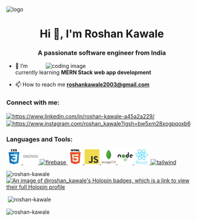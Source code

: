 ![logo](https://github.com/roshan-Kawale/roshan-Kawale/assets/102869520/6a107bfa-121d-4a02-90ef-ea425e8082d1)
<h1 align="center">Hi 👋, I'm Roshan Kawale</h1>
<h3 align="center">A passionate software engineer from India</h3>

<img align="right" width="400" src="https://th.bing.com/th/id/R.bad0f6e71632082019dfae31be08da81?rik=353QlNiFzkyUrA&riu=http%3a%2f%2fgetwallpapers.com%2fwallpaper%2ffull%2fe%2f3%2fd%2f15259.jpg&ehk=UgMp02ytaxItX17b2a70Dadmfa1xks4A%2fNjqx%2bz1rDo%3d&risl=&pid=ImgRaw&r=0" alt="coding image">

- 🌱 I’m currently learning **MERN Stack web app development**

- 📫 How to reach me **roshankawale2003@gmail.com**

<h3 align="left">Connect with me:</h3>
<p align="left">
<a href="https://www.linkedin.com/in/roshan-kawale/" target="blank"><img align="center" src="https://raw.githubusercontent.com/rahuldkjain/github-profile-readme-generator/master/src/images/icons/Social/linked-in-alt.svg" alt="https://www.linkedin.com/in/roshan-kawale-a45a2a229/" height="30" width="40" /></a>
<a href="https://instagram.com/roshan_kawale?igsh=bw5xm28xogpqoxb6" target="blank"><img align="center" src="https://raw.githubusercontent.com/rahuldkjain/github-profile-readme-generator/master/src/images/icons/Social/instagram.svg" alt="https://www.instagram.com/roshan_kawale?igsh=bw5xm28xogpqoxb6" height="30" width="40" /></a>
</p>

<h3 align="left">Languages and Tools:</h3>
<p align="left"> <a href="https://www.w3schools.com/css/" target="_blank" rel="noreferrer"> <img src="https://raw.githubusercontent.com/devicons/devicon/master/icons/css3/css3-original-wordmark.svg" alt="css3" width="40" height="40"/> </a> <a href="https://expressjs.com" target="_blank" rel="noreferrer"> <img src="https://raw.githubusercontent.com/devicons/devicon/master/icons/express/express-original-wordmark.svg" alt="express" width="40" height="40"/> </a> <a href="https://firebase.google.com/" target="_blank" rel="noreferrer"> <img src="https://www.vectorlogo.zone/logos/firebase/firebase-icon.svg" alt="firebase" width="40" height="40"/> </a> <a href="https://www.w3.org/html/" target="_blank" rel="noreferrer"> <img src="https://raw.githubusercontent.com/devicons/devicon/master/icons/html5/html5-original-wordmark.svg" alt="html5" width="40" height="40"/> </a> <a href="https://developer.mozilla.org/en-US/docs/Web/JavaScript" target="_blank" rel="noreferrer"> <img src="https://raw.githubusercontent.com/devicons/devicon/master/icons/javascript/javascript-original.svg" alt="javascript" width="40" height="40"/> </a> <a href="https://www.mongodb.com/" target="_blank" rel="noreferrer"> <img src="https://raw.githubusercontent.com/devicons/devicon/master/icons/mongodb/mongodb-original-wordmark.svg" alt="mongodb" width="40" height="40"/> </a> <a href="https://nodejs.org" target="_blank" rel="noreferrer"> <img src="https://raw.githubusercontent.com/devicons/devicon/master/icons/nodejs/nodejs-original-wordmark.svg" alt="nodejs" width="40" height="40"/> </a> <a href="https://reactjs.org/" target="_blank" rel="noreferrer"> <img src="https://raw.githubusercontent.com/devicons/devicon/master/icons/react/react-original-wordmark.svg" alt="react" width="40" height="40"/> </a> <a href="https://tailwindcss.com/" target="_blank" rel="noreferrer"> <img src="https://www.vectorlogo.zone/logos/tailwindcss/tailwindcss-icon.svg" alt="tailwind" width="40" height="40"/> </a> </p>

<p><img align="left" src="https://github-readme-stats.vercel.app/api/top-langs?username=roshan-kawale&show_icons=true&locale=en&layout=compact" alt="roshan-kawale" /></p>

[![An image of @roshan_kawale's Holopin badges, which is a link to view their full Holopin profile](https://holopin.me/roshan_kawale)](https://holopin.io/@roshan_kawale)

<p>&nbsp;<img align="center" src="https://github-readme-stats.vercel.app/api?username=roshan-kawale&show_icons=true&locale=en" alt="roshan-kawale" /></p>

<p><img align="center" src="https://github-readme-streak-stats.herokuapp.com/?user=roshan-kawale&" alt="roshan-kawale" /></p>
